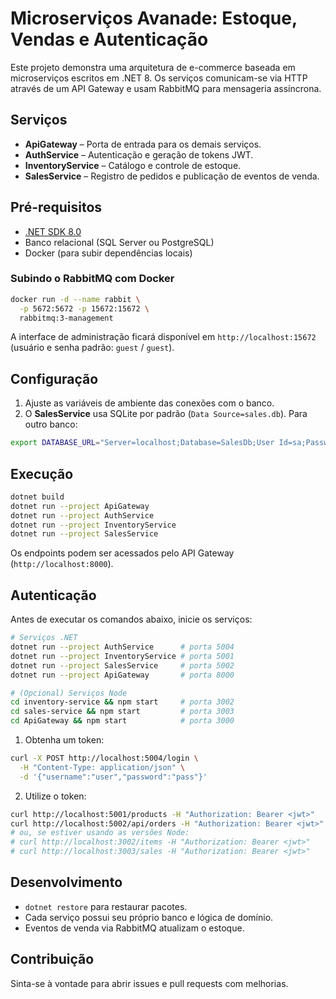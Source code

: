 # Microserviços Avanade: Estoque, Vendas e Autenticação

Este projeto demonstra uma arquitetura de e-commerce baseada em microserviços escritos em .NET 8. Os serviços comunicam-se via HTTP através de um API Gateway e usam RabbitMQ para mensageria assíncrona.

## Serviços

- **ApiGateway** – Porta de entrada para os demais serviços.
- **AuthService** – Autenticação e geração de tokens JWT.
- **InventoryService** – Catálogo e controle de estoque.
- **SalesService** – Registro de pedidos e publicação de eventos de venda.

## Pré-requisitos

- [.NET SDK 8.0](https://dotnet.microsoft.com/en-us/download)
- Banco relacional (SQL Server ou PostgreSQL)
- Docker (para subir dependências locais)

### Subindo o RabbitMQ com Docker

```bash
docker run -d --name rabbit \
  -p 5672:5672 -p 15672:15672 \
  rabbitmq:3-management
```

A interface de administração ficará disponível em `http://localhost:15672` (usuário e senha padrão: `guest` / `guest`).

## Configuração

1. Ajuste as variáveis de ambiente das conexões com o banco.
2. O **SalesService** usa SQLite por padrão (`Data Source=sales.db`). Para outro banco:

```bash
export DATABASE_URL="Server=localhost;Database=SalesDb;User Id=sa;Password=Your_password123;"
```

## Execução

```bash
dotnet build
dotnet run --project ApiGateway
dotnet run --project AuthService
dotnet run --project InventoryService
dotnet run --project SalesService
```

Os endpoints podem ser acessados pelo API Gateway (`http://localhost:8000`).

## Autenticação

Antes de executar os comandos abaixo, inicie os serviços:

```bash
# Serviços .NET
dotnet run --project AuthService      # porta 5004
dotnet run --project InventoryService # porta 5001
dotnet run --project SalesService     # porta 5002
dotnet run --project ApiGateway       # porta 8000

# (Opcional) Serviços Node
cd inventory-service && npm start     # porta 3002
cd sales-service && npm start         # porta 3003
cd ApiGateway && npm start            # porta 3000
```

1. Obtenha um token:

```bash
curl -X POST http://localhost:5004/login \
  -H "Content-Type: application/json" \
  -d '{"username":"user","password":"pass"}'
```

2. Utilize o token:

```bash
curl http://localhost:5001/products -H "Authorization: Bearer <jwt>"
curl http://localhost:5002/api/orders -H "Authorization: Bearer <jwt>"
# ou, se estiver usando as versões Node:
# curl http://localhost:3002/items -H "Authorization: Bearer <jwt>"
# curl http://localhost:3003/sales -H "Authorization: Bearer <jwt>"
```

## Desenvolvimento

- `dotnet restore` para restaurar pacotes.
- Cada serviço possui seu próprio banco e lógica de domínio.
- Eventos de venda via RabbitMQ atualizam o estoque.

## Contribuição

Sinta-se à vontade para abrir issues e pull requests com melhorias.

